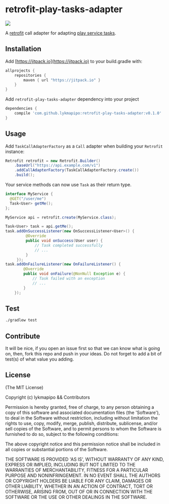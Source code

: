 retrofit-play-tasks-adapter
===========================

[![](https://jitpack.io/v/lykmapipo/retrofit-play-tasks-adapter.svg)](https://jitpack.io/#lykmapipo/retrofit-play-tasks-adapter)

A [retrofit](https://github.com/square/retrofit) call adapter for adapting [play service tasks](https://developers.google.com/android/guides/tasks).

## Installation
Add [https://jitpack.io](https://jitpack.io) to your build.gradle with:
```gradle
allprojects {
    repositories {
        maven { url "https://jitpack.io" }
    }
}
```
Add `retrofit-play-tasks-adapter` dependency into your project

```gradle
dependencies {
    compile 'com.github.lykmapipo:retrofit-play-tasks-adapter:v0.1.0'
}
```

## Usage

Add `TaskCallAdapterFactory` as a `Call` adapter when building your `Retrofit` instance:
```java
Retrofit retrofit = new Retrofit.Builder()
    .baseUrl("https://api.example.com/v1")
    .addCallAdapterFactory(TaskCallAdapterFactory.create())
    .build();
```

Your service methods can now use `Task` as their return type.
```java
interface MyService {
  @GET("/user/me")
  Task<User> getMe();
};

MyService api = retrofit.create(MyService.class);

Task<User> task = api.getMe();
task.addOnSuccessListener(new OnSuccessListener<User>() {
         @Override
         public void onSuccess(User user) {
             // Task completed successfully
             // ...
         }
     });
task.addOnFailureListener(new OnFailureListener() {
        @Override
        public void onFailure(@NonNull Exception e) {
            // Task failed with an exception
            // ...
        }
    });
```

## Test
```sh
./gradlew test
```

## Contribute
It will be nice, if you open an issue first so that we can know what is going on, then, fork this repo and push in your ideas.
Do not forget to add a bit of test(s) of what value you adding.

## License

(The MIT License)

Copyright (c) lykmapipo && Contributors

Permission is hereby granted, free of charge, to any person obtaining
a copy of this software and associated documentation files (the
'Software'), to deal in the Software without restriction, including
without limitation the rights to use, copy, modify, merge, publish,
distribute, sublicense, and/or sell copies of the Software, and to
permit persons to whom the Software is furnished to do so, subject to
the following conditions:

The above copyright notice and this permission notice shall be
included in all copies or substantial portions of the Software.

THE SOFTWARE IS PROVIDED 'AS IS', WITHOUT WARRANTY OF ANY KIND,
EXPRESS OR IMPLIED, INCLUDING BUT NOT LIMITED TO THE WARRANTIES OF
MERCHANTABILITY, FITNESS FOR A PARTICULAR PURPOSE AND NONINFRINGEMENT.
IN NO EVENT SHALL THE AUTHORS OR COPYRIGHT HOLDERS BE LIABLE FOR ANY
CLAIM, DAMAGES OR OTHER LIABILITY, WHETHER IN AN ACTION OF CONTRACT,
TORT OR OTHERWISE, ARISING FROM, OUT OF OR IN CONNECTION WITH THE
SOFTWARE OR THE USE OR OTHER DEALINGS IN THE SOFTWARE.
